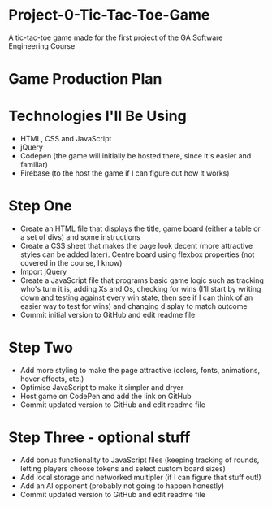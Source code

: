 # Project-0-Tic-Tac-Toe-Game
A tic-tac-toe game made for the first project of the GA Software Engineering Course 


# Game Production Plan

# Technologies I'll Be Using
- HTML, CSS and JavaScript
- jQuery
- Codepen (the game will initially be hosted there, since it's easier and familiar)
- Firebase (to the host the game if I can figure out how it works)

# Step One
- Create an HTML file that displays the title, game board (either a table or a set of divs) and some instructions
- Create a CSS sheet that makes the page look decent (more attractive styles can be added later). Centre board using flexbox properties (not covered in the course, I know)
- Import jQuery
- Create a JavaScript file that programs basic game logic such as tracking who's turn it is, adding Xs and Os, checking for wins (I'll start by writing down and testing against every win state, then see if I can think of an easier way to test for wins) and changing display to match outcome
- Commit initial version to GitHub and edit readme file

# Step Two
- Add more styling to make the page attractive (colors, fonts, animations, hover effects, etc.)
- Optimise JavaScript to make it simpler and dryer
- Host game on CodePen and add the link on GitHub
- Commit updated version to GitHub and edit readme file

# Step Three - optional stuff
- Add bonus functionality to JavaScript files (keeping tracking of rounds, letting players choose tokens and select custom board sizes)
- Add local storage and networked multipler (if I can figure that stuff out!)
- Add an AI opponent (probably not going to happen honestly)
- Commit updated version to GitHub and edit readme file

